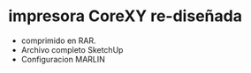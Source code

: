 # impresora CoreXY re-diseñada

- comprimido en RAR.
- Archivo completo SketchUp
- Configuracion MARLIN
